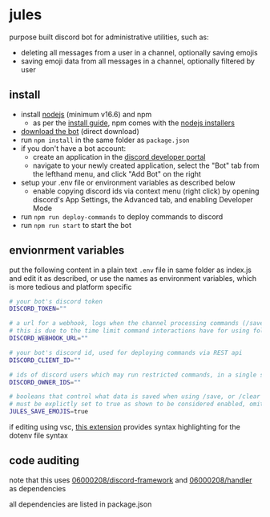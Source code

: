 # jules

purpose built discord bot for administrative utilities, such as:

- deleting all messages from a user in a channel, optionally saving emojis
- saving emoji data from all messages in a channel, optionally filtered by user

## install

- install [nodejs](https://nodejs.org/) (minimum v16.6) and npm
  - as per the [install guide](https://docs.npmjs.com/downloading-and-installing-node-js-and-npm#using-a-node-installer-to-install-nodejs-and-npm), npm comes with the [nodejs installers](https://nodejs.org/en/download/)
- [download the bot](https://github.com/06000208/clear/archive/refs/heads/main.zip) (direct download)
- run `npm install` in the same folder as `package.json`
- if you don't have a bot account:
  - create an application in the [discord developer portal](https://discord.com/developers/applications)
  - navigate to your newly created application, select the "Bot" tab from the lefthand menu, and click "Add Bot" on the right
- setup your .env file or environment variables as described below
  - enable copying discord ids via context menu (right click) by opening discord's App Settings, the Advanced tab, and enabling Developer Mode
- run `npm run deploy-commands` to deploy commands to discord
- run `npm run start` to start the bot

## envionrment variables

put the following content in a plain text `.env` file in same folder as index.js and edit it as described, or use the names as environment variables, which is more tedious and platform specific

```bash
# your bot's discord token
DISCORD_TOKEN=""

# a url for a webhook, logs when the channel processing commands (/save and /clear) start and finish
# this is due to the time limit command interactions have for using followUp()
DISCORD_WEBHOOK_URL=""

# your bot's discord id, used for deploying commands via REST api
DISCORD_CLIENT_ID=""

# ids of discord users which may run restricted commands, in a single string, separated by commas
DISCORD_OWNER_IDS=""

# booleans that control what data is saved when using /save, or /clear with optional saving enabled
# must be explictly set to true as shown to be considered enabled, omitting it or any other value will be considered false
JULES_SAVE_EMOJIS=true
```

if editing using vsc, [this extension](https://marketplace.visualstudio.com/items?itemName=mikestead.dotenv) provides syntax highlighting for the dotenv file syntax

## code auditing

note that this uses [06000208/discord-framework](https://github.com/06000208/discord-framework) and [06000208/handler](https://github.com/06000208/discord-framework) as dependencies

all dependencies are listed in package.json
